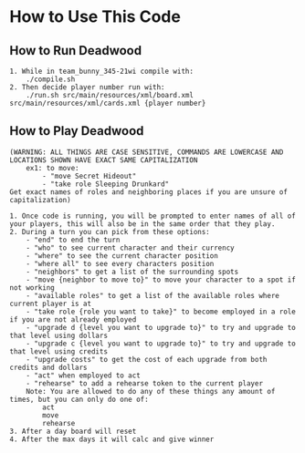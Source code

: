 # How to Use This Code

## How to Run Deadwood

    1. While in team_bunny_345-21wi compile with:  
        ./compile.sh
    2. Then decide player number run with:
        ./run.sh src/main/resources/xml/board.xml src/main/resources/xml/cards.xml {player number}

## How to Play Deadwood

    (WARNING: ALL THINGS ARE CASE SENSITIVE, COMMANDS ARE LOWERCASE AND LOCATIONS SHOWN HAVE EXACT SAME CAPITALIZATION
        ex1: to move:  
            - "move Secret Hideout"
            - "take role Sleeping Drunkard"
    Get exact names of roles and neighboring places if you are unsure of capitalization)
    
    1. Once code is running, you will be prompted to enter names of all of your players, this will also be in the same order that they play.
    2. During a turn you can pick from these options:
        - "end" to end the turn
        - "who" to see current character and their currency
        - "where" to see the current character position
        - "where all" to see every characters position
        - "neighbors" to get a list of the surrounding spots
        - "move {neighbor to move to}" to move your character to a spot if not working
        - "available roles" to get a list of the available roles where current player is at
        - "take role {role you want to take}" to become employed in a role if you are not already employed
        - "upgrade d {level you want to upgrade to}" to try and upgrade to that level using dollars
        - "upgrade c {level you want to upgrade to}" to try and upgrade to that level using credits
        - "upgrade costs" to get the cost of each upgrade from both credits and dollars
        - "act" when employed to act
        - "rehearse" to add a rehearse token to the current player
        Note: You are allowed to do any of these things any amount of times, but you can only do one of:
            act
            move
            rehearse
    3. After a day board will reset
    4. After the max days it will calc and give winner
